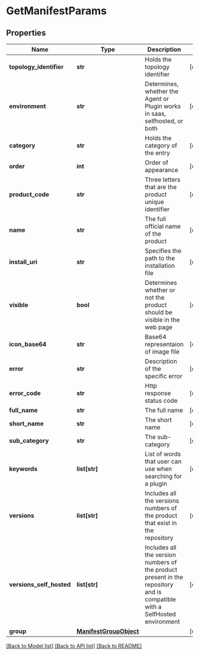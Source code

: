 # GetManifestParams

## Properties
Name | Type | Description | Notes
------------ | ------------- | ------------- | -------------
**topology_identifier** | **str** | Holds the topology identifier | [optional] 
**environment** | **str** | Determines, whether the Agent or Plugin works in saas, selfhosted, or both | [optional] 
**category** | **str** | Holds the category of the entry | [optional] 
**order** | **int** | Order of appearance | [optional] 
**product_code** | **str** | Three letters that are the product unique identifier | [optional] 
**name** | **str** | The full official name of the product | [optional] 
**install_uri** | **str** | Specifies the path to the installation file | [optional] 
**visible** | **bool** | Determines whether or not the product should be visible in the web page | [optional] 
**icon_base64** | **str** | Base64 representaion of image file | [optional] 
**error** | **str** | Description of the specific error | [optional] 
**error_code** | **str** | Http response status code | [optional] 
**full_name** | **str** | The full name | [optional] 
**short_name** | **str** | The short name | [optional] 
**sub_category** | **str** | The sub-category | [optional] 
**keywords** | **list[str]** | List of words that user can use when searching for a plugin | [optional] 
**versions** | **list[str]** | Includes all the versions numbers of the product that exist in the repository | [optional] 
**versions_self_hosted** | **list[str]** | Includes all the version numbers of the product present in the repository and is compatible with a SelfHosted environment | [optional] 
**group** | [**ManifestGroupObject**](ManifestGroupObject.md) |  | [optional] 

[[Back to Model list]](../README.md#documentation-for-models) [[Back to API list]](../README.md#documentation-for-api-endpoints) [[Back to README]](../README.md)

